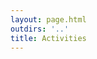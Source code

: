 ```yaml
---
layout: page.html
outdirs: '..'
title: Activities
---
```


<!-- organized activities? 
other activities: 
shuttles to mailbox, still going on then or no? 
seattle center space needle chihuly EMP monorail columbia tower ferris wheel
go see a show, what's playing?
ferries - bainbridge, vashon, whidbey
SAM, AAM, Henry, Burke https://www.thestranger.com/visitors-guide/2017/05/10/25131756/the-strangers-guide-to-the-best-places-to-see-art-in-seattle
-->